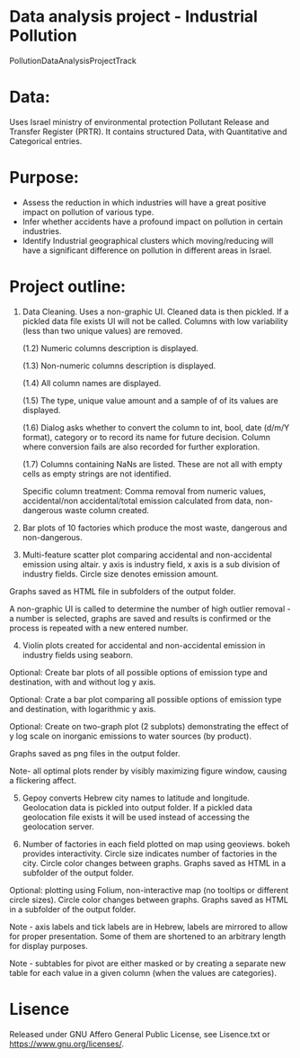 # Data analysis project - Industrial Pollution

PollutionDataAnalysisProjectTrack


# Data:
Uses Israel ministry of environmental protection Pollutant Release and Transfer Register (PRTR).
It contains structured Data, with Quantitative and Categorical entries.


# Purpose:

* Assess the reduction in which industries will have a great positive impact on pollution of various type.
* Infer whether accidents have a profound impact on pollution in certain industries.
* Identify Industrial geographical clusters which moving/reducing will have a significant difference on pollution in different areas in Israel.


# Project outline:

1. Data Cleaning. Uses a non-graphic UI. Cleaned data is then pickled. If a pickled data file exists UI will not be called.
     Columns with low variability (less than two unique values) are removed.
     
    (1.2) Numeric columns description is displayed. 
    
    (1.3) Non-numeric columns description is displayed. 
    
    (1.4) All column names are displayed.
    
    (1.5) The type, unique value amount and a sample of of its values are displayed. 
    
    (1.6) Dialog asks whether to convert the column to int, bool, date (d/m/Y format), category or to record its name for future decision. 
          Column where conversion fails are also recorded for further exploration.
          
    (1.7) Columns containing NaNs are listed. These are not all with empty cells as empty strings are not identified.
 
    Specific column treatment: Comma removal from numeric values, accidental/non accidental/total emission calculated from data, non-dangerous waste column created. 
 
 
2. Bar plots of 10 factories which produce the most waste, dangerous and non-dangerous.


3. Multi-feature scatter plot comparing accidental and non-accidental emission using altair. y axis is industry field, x axis is a sub division of industry fields. Circle size denotes emission amount. 

Graphs saved as HTML file in subfolders of the output folder.

A non-graphic UI is called to determine the number of high outlier removal - a number is selected, graphs are saved and results is confirmed or the process is repeated with a new entered number.



4. Violin plots created for accidental and non-accidental emission in industry fields using seaborn. 

Optional: Create bar plots of all possible options of emission type and destination, with and without log y axis. 

Optional: Crate a bar plot comparing all possible options of emission type and destination, with logarithmic y axis. 

Optional: Create on two-graph plot (2 subplots) demonstrating the effect of y log scale on inorganic emissions to water sources (by product). 

Graphs saved as png files in the output folder.

Note- all optimal plots render by visibly maximizing figure window, causing a flickering affect. 



5. Gepoy converts Hebrew city names to latitude and longitude. Geolocation data is pickled into output folder. If a pickled data geolocation file exists it will be used instead of accessing the geolocation server.


6. Number of factories in each field plotted on map using geoviews. bokeh provides interactivity. Circle size indicates number of factories in the city. Circle color changes between graphs. Graphs saved as HTML in a subfolder of the output folder.

Optional: plotting using Folium, non-interactive map (no tooltips or different circle sizes). Circle color changes between graphs. Graphs saved as HTML in a    subfolder of the output folder.


Note - axis labels and tick labels are in Hebrew, labels are mirrored to allow for proper presentation. Some of them are shortened to an arbitrary length for display purposes.

Note - subtables for pivot are either masked or by creating a separate new table for each value in a given column (when the values are categories).


# Lisence
Released under GNU Affero General Public License, see Lisence.txt or <https://www.gnu.org/licenses/>.

